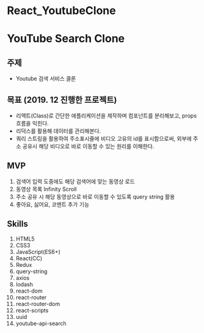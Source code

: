# React_YoutubeClone

# YouTube Search Clone

## **주제**

- Youtube 검색 서비스 클론

## 목표 (2019. 12 진행한 프로젝트)

- 리액트(Class)로 간단한 애플리케이션을 제작하며 컴포넌트를 분리해보고, props 흐름을 익힌다.
- 리덕스를 활용해 데이터를 관리해본다.
- 쿼리 스트링을 활용하여 주소표시줄에 비디오 고유의 id를 표시함으로써, 외부에 주소 공유시 해당 비디오로 바로 이동할 수 있는 원리를 이해한다.

## **MVP**

1. 검색어 입력 도중에도 해당 검색어에 맞는 동영상 로드
2. 동영상 목록 Infinity Scroll
3. 주소 공유 시 해당 동영상으로 바로 이동할 수 있도록 query string 활용
4. 좋아요, 싫어요, 코멘트 추가 기능

## Skills

1. HTML5
2. CSS3
3. JavaScript(ES6+)
4. React(CC)
5. Redux
6. query-string
7. axios
8. lodash
9. react-dom
10. react-router
11. react-router-dom
12. react-scripts
13. uuid
14. youtube-api-search